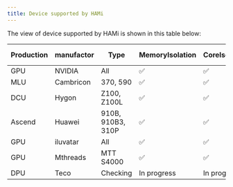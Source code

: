 ```yaml
---
title: Device supported by HAMi
---
```


The view of device supported by HAMi is shown in this table below:

| Production  | manufactor | Type        |MemoryIsolation | CoreIsolation | MultiCard support |
|-------------|------------|-------------|-----------|---------------|-------------------|
| GPU         | NVIDIA     | All         | ✅              | ✅            | ✅                |
| MLU         | Cambricon  | 370, 590    | ✅              | ✅            | ❌                |
| DCU         | Hygon      | Z100, Z100L | ✅              | ✅            | ❌                |
| Ascend      | Huawei     | 910B, 910B3, 310P  | ✅              | ✅            | ❌                |
| GPU         | iluvatar   | All         | ✅              | ✅            | ❌                |
| GPU         | Mthreads   | MTT S4000   | ✅              | ✅            | ❌                |
| DPU         | Teco       | Checking    | In progress     | In progress   | ❌                |
